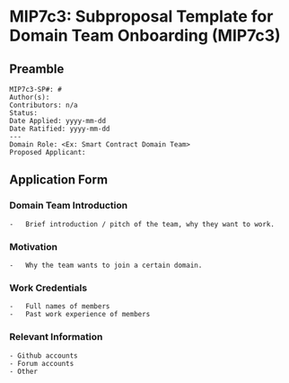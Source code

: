 # MIP7c3: Subproposal Template for Domain Team Onboarding (MIP7c3)

## Preamble
```
MIP7c3-SP#: #
Author(s):
Contributors: n/a
Status: 
Date Applied: yyyy-mm-dd
Date Ratified: yyyy-mm-dd
---
Domain Role: <Ex: Smart Contract Domain Team>
Proposed Applicant: 
```
## Application Form

### Domain Team Introduction

	-   Brief introduction / pitch of the team, why they want to work.
    

### Motivation

	-   Why the team wants to join a certain domain.
    

### Work Credentials

	-   Full names of members
	-   Past work experience of members
    
### Relevant Information
    
	- Github accounts
	- Forum accounts
	- Other 

